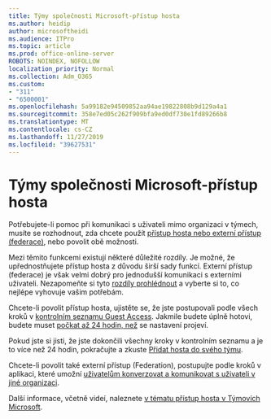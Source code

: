 ```yaml
---
title: Týmy společnosti Microsoft-přístup hosta
ms.author: heidip
author: microsoftheidi
ms.audience: ITPro
ms.topic: article
ms.prod: office-online-server
ROBOTS: NOINDEX, NOFOLLOW
localization_priority: Normal
ms.collection: Adm_O365
ms.custom:
- "311"
- "6500001"
ms.openlocfilehash: 5a99182e94509852aa94ae19822808b9d129a4a1
ms.sourcegitcommit: 358e7ed05c262f909bfa9ed0df730e1fd89266b8
ms.translationtype: MT
ms.contentlocale: cs-CZ
ms.lasthandoff: 11/27/2019
ms.locfileid: "39627531"
---
```

# <a name="microsoft-teams---guest-access"></a>Týmy společnosti Microsoft-přístup hosta

Potřebujete-li pomoc při komunikaci s uživateli mimo organizaci v týmech, musíte se rozhodnout, zda chcete použít [přístup hosta nebo externí přístup (federace)](https://docs.microsoft.com/microsoftteams/manage-external-access#external-access-vs-guest-access), nebo povolit obě možnosti.

Mezi těmito funkcemi existují některé důležité rozdíly. Je možné, že upřednostňujete přístup hosta z důvodu širší sady funkcí. Externí přístup (federace) je však velmi dobrý pro jednodušší komunikaci s externími uživateli. Nezapomeňte si tyto [rozdíly prohlédnout](https://docs.microsoft.com/microsoftteams/manage-external-access#external-access-vs-guest-access) a vyberte si to, co nejlépe vyhovuje vašim potřebám.

Chcete-li povolit přístup hosta, ujistěte se, že jste postupovali podle všech kroků v [kontrolním seznamu Guest Access](https://docs.microsoft.com/microsoftteams/guest-access-checklist). Jakmile budete úplně hotovi, budete muset [počkat až 24 hodin, než](https://docs.microsoft.com/microsoftteams/manage-guests#guest-access-latencies) se nastavení projeví.

Pokud jste si jisti, že jste dokončili všechny kroky v kontrolním seznamu a je to více než 24 hodin, pokračujte a zkuste [Přidat hosta do svého týmu](https://support.office.com/article/add-guests-to-a-team-in-teams-fccb4fa6-f864-4508-bdde-256e7384a14f#ID0EAABAAA=Desktop).

Chcete-li povolit také externí přístup (Federation), postupujte podle kroků v aplikaci, které umožní [uživatelům konverzovat a komunikovat s uživateli v jiné organizaci](https://docs.microsoft.com/microsoftteams/manage-external-access#let-your-teams-users-chat-and-communicate-with-users-in-another-organization).

Další informace, včetně videí, naleznete [v tématu přístup hosta v Týmovích Microsoft](https://docs.microsoft.com/microsoftteams/guest-access).
